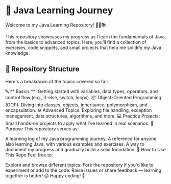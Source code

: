 # 🌟 Java Learning Journey
Welcome to my Java Learning Repository! 👩‍💻📚

This repository showcases my progress as I learn the fundamentals of Java, from the basics to advanced topics. Here, you’ll find a collection of exercises, code snippets, and small projects that help me solidify my Java knowledge.

## 📁 Repository Structure
Here's a breakdown of the topics covered so far:

🔤 ** Basics **: Getting started with variables, data types, operators, and control flow (e.g., if-else, switch, loops).
📦 Object-Oriented Programming (OOP): Diving into classes, objects, inheritance, polymorphism, and encapsulation.
⚙️ Advanced Topics: Exploring file handling, exception management, data structures, algorithms, and more.
💻 Practice Projects: Small hands-on projects to apply what I’ve learned in real scenarios.
🎯 Purpose
This repository serves as:

A learning log of my Java programming journey.
A reference for anyone also learning Java, with various examples and exercises.
A way to document my progress and gradually build a solid foundation.
📌 How to Use This Repo
Feel free to:

Explore and browse different topics.
Fork the repository if you'd like to experiment or add to the code.
Raise issues or share feedback — learning together is better! 😊
Happy coding! 🚀
